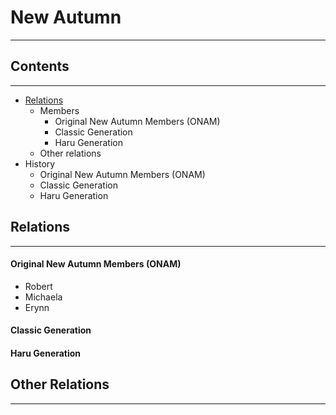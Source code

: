 # New Autumn
-----

## Contents
-----

- [Relations](#relations)
	- Members
    	- Original New Autumn Members (ONAM)
        - Classic Generation
        - Haru Generation
	- Other relations
- History
	- Original New Autumn Members (ONAM)
	- Classic Generation
	- Haru Generation

## Relations
-----

#### Original New Autumn Members (ONAM)
- Robert
- Michaela
- Erynn

#### Classic Generation


#### Haru Generation


## Other Relations
-----